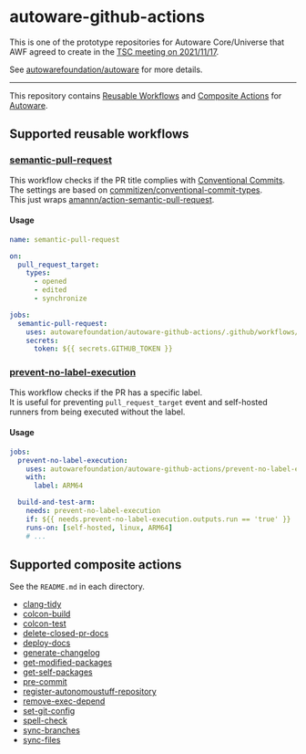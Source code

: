 # autoware-github-actions

This is one of the prototype repositories for Autoware Core/Universe that AWF agreed to create in the [TSC meeting on 2021/11/17](https://discourse.ros.org/t/technical-steering-committee-tsc-meeting-36-2021-11-17-minutes/23168).

See [autowarefoundation/autoware](https://github.com/autowarefoundation/autoware) for more details.

---

This repository contains [Reusable Workflows](https://docs.github.com/ja/actions/learn-github-actions/reusing-workflows) and [Composite Actions](https://docs.github.com/en/actions/creating-actions/about-custom-actions) for [Autoware](https://github.com/autowarefoundation/autoware).

## Supported reusable workflows

### [semantic-pull-request](.github/workflows/semantic-pull-request.yaml)

This workflow checks if the PR title complies with [Conventional Commits](https://www.conventionalcommits.org/en/v1.0.0/).  
The settings are based on [commitizen/conventional-commit-types](https://github.com/commitizen/conventional-commit-types).  
This just wraps [amannn/action-semantic-pull-request](https://github.com/amannn/action-semantic-pull-request).

#### Usage

```yaml
name: semantic-pull-request

on:
  pull_request_target:
    types:
      - opened
      - edited
      - synchronize

jobs:
  semantic-pull-request:
    uses: autowarefoundation/autoware-github-actions/.github/workflows/semantic-pull-request.yaml@v1
    secrets:
      token: ${{ secrets.GITHUB_TOKEN }}
```

### [prevent-no-label-execution](.github/workflows/prevent-no-label-execution.yaml)

This workflow checks if the PR has a specific label.  
It is useful for preventing `pull_request_target` event and self-hosted runners from being executed without the label.

#### Usage

```yaml
jobs:
  prevent-no-label-execution:
    uses: autowarefoundation/autoware-github-actions/prevent-no-label-execution.yaml@v1
    with:
      label: ARM64

  build-and-test-arm:
    needs: prevent-no-label-execution
    if: ${{ needs.prevent-no-label-execution.outputs.run == 'true' }}
    runs-on: [self-hosted, linux, ARM64]
    # ...
```

## Supported composite actions

See the `README.md` in each directory.

- [clang-tidy](./clang-tidy/README.md)
- [colcon-build](./colcon-build/README.md)
- [colcon-test](./colcon-test/README.md)
- [delete-closed-pr-docs](./delete-closed-pr-docs/README.md)
- [deploy-docs](./deploy-docs/README.md)
- [generate-changelog](./generate-changelog/README.md)
- [get-modified-packages](./get-modified-packages/README.md)
- [get-self-packages](./get-self-packages/README.md)
- [pre-commit](./pre-commit/README.md)
- [register-autonomoustuff-repository](./register-autonomoustuff-repository/README.md)
- [remove-exec-depend](./remove-exec-depend/README.md)
- [set-git-config](./set-git-config/README.md)
- [spell-check](./spell-check/README.md)
- [sync-branches](./sync-branches/README.md)
- [sync-files](./sync-files/README.md)
